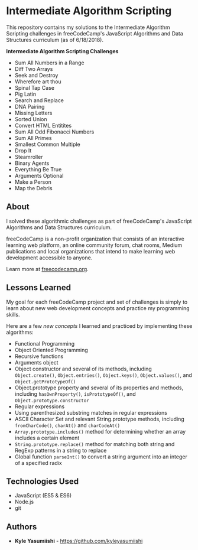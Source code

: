 # Intermediate Algorithm Scripting

This repository contains my solutions to the Intermediate Algorithm Scripting challenges in freeCodeCamp's JavaScript Algorithms and Data Structures curriculum (as of 6/18/2018).

<b>Intermediate Algorithm Scripting Challenges</b>
- Sum All Numbers in a Range
- Diff Two Arrays
- Seek and Destroy
- Wherefore art thou
- Spinal Tap Case
- Pig Latin
- Search and Replace
- DNA Pairing
- Missing Letters
- Sorted Union
- Convert HTML Entitites
- Sum All Odd Fibonacci Numbers
- Sum All Primes
- Smallest Common Multiple
- Drop It
- Steamroller
- Binary Agents
- Everything Be True
- Arguments Optional
- Make a Person
- Map the Debris

## About

I solved these algorithmic challenges as part of freeCodeCamp's JavaScript Algorithms and Data Structures curriculum.

freeCodeCamp is a non-profit organization that consists of an interactive learning web platform, an online community forum, chat rooms, Medium publications and local organizations that intend to make learning web development accessible to anyone.

Learn more at <a href="https://www.freecodecamp.org/">freecodecamp.org</a>.

## Lessons Learned

My goal for each freeCodeCamp project and set of challenges is simply to learn about new web development concepts and practice my programming skills.

Here are a few <em>new concepts</em> I learned and practiced by implementing these algorithms:

- Functional Programming
- Object Oriented Programming
- Recursive functions
- Arguments object
- Object constructor and several of its methods, including <code>Object.create()</code>, <code>Object.entries()</code>, <code>Object.keys()</code>, <code>Object.values()</code>, and <code>Object.getPrototypeOf()</code>
- Object.prototype property and several of its properties and methods, including <code>hasOwnProperty()</code>, <code>isPrototypeOf()</code>, and <code>Object.prototype.constructor</code>
- Regular expressions
- Using parenthesized substring matches in regular expressions
- ASCII Character Set and relevant String.prototype methods, including <code>fromCharCode()</code>, <code>charAt()</code> and <code>charCodeAt()</code>
- <code>Array.prototype.includes()</code> method for determining whether an array includes a certain element
- <code>String.prototype.replace()</code> method for matching both string and RegExp patterns in a string to replace
- Global function <code>parseInt()</code> to convert a string argument into an integer of a specified radix


## Technologies Used

* JavaScript (ES5 & ES6)
* Node.js
* git

## Authors

* **Kyle Yasumiishi** - https://github.com/kyleyasumiishi
